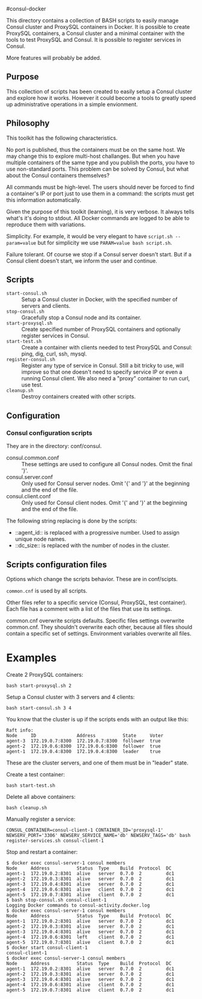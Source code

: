 #consul-docker

This directory contains a collection of BASH scripts to easily manage Consul cluster and ProxySQL containers in Docker.
It is possible to create ProxySQL containers, a Consul cluster and a minimal container with the tools to test ProxySQL
and Consul. It is possible to register services in Consul.

More features will probably be added.

## Purpose

This collection of scripts has been created to easily setup a Consul cluster and explore how it works. However
it could become a tools to greatly speed up administrative operations in a simple envionment.

## Philosophy

This toolkit has the following characteristics.

No port is published, thus the containers must be on the same host. We may change this to explore multi-host challanges.
But when you have multiple containers of the same type and you publish the ports, you have to use non-standard ports.
This problem can be solved by Consul, but what about the Consul containers themselves?

All commands must be high-level. The users should never be forced to find a container's IP or port just to use them
in a command: the scripts must get this information automatically.

Given the purpose of this toolkit (learning), it is very verbose. It always tells what's it's doing to stdout. All Docker
commands are logged to be able to reproduce them with variations.

Simplicity. For example, it would be very elegant to have ```script.sh --param=value``` but for simplicity
we use ```PARAM=value bash script.sh```.

Failure tolerant. Of course we stop if a Consul server doesn't start. But if a Consul client doesn't start, we inform
the user and continue.

## Scripts

<dl>
  <dt><code>start-consul.sh</code></dt>
  <dd>Setup a Consul cluster in Docker, with the specified number of servers and clients.</dd>

  <dt><code>stop-consul.sh</code></dt>
  <dd>Gracefully stop a Consul node and its container.</dd>
  
  <dt><code>start-proxysql.sh</code></dt>
  <dd>Create specified number of ProxySQL containers and optionally register services in Consul.</dd>
  
  <dt><code>start-test.sh</code></dt>
  <dd>Create a container with clients needed to test ProxySQL and Consul: ping, dig, curl, ssh, mysql.</dd>
  
  <dt><code>register-consul.sh</code></dt>
  <dd>Register any type of service in Consul. Still a bit tricky to use, will improve so that one doesn't need
  to specify service IP or even a running Consul client. We also need a "proxy" container to run curl, use
  test.</dd>
  
  <dt><code>cleanup.sh</code></dt>
  <dd>Destroy containers created with other scripts.</dd>
</dl>

## Configuration

### Consul configuration scripts

They are in the directory: conf/consul.

<dl>
  <dt>consul.common.conf</dt>
  <dd>These settings are used to configure all Consul nodes. Omit the final '}'.</dd>

  <dt>consul.server.conf</dt>
  <dd>Only used for Consul server nodes. Omit '{' and '}' at the beginning and the end of the file.</dd>

  <dt>consul.client.conf</dt>
  <dd>Only used for Consul client nodes. Omit '{' and '}' at the beginning and the end of the file.</dd>
</dl>

The following string replacing is done by the scripts:

* ::agent_id:: is replaced with a progressive number. Used to assign unique node names.
* ::dc_size:: is replaced with the number of nodes in the cluster.

## Scripts configuration files

Options which change the scripts behavior. These are in conf/scipts.

```common.cnf``` is used by all scripts.

Other files refer to a specific service (Consul, ProxySQL, test container). Each file has a comment with a list of the files
that use its settings.

common.cnf overwrite scripts defaults. Specific files settings overwrite common.cnf. They shouldn't overwrite each other, because
all files should contain a specific set of settings. Environment variables overwrite all files.

# Examples

Create 2 ProxySQL containers:
```
bash start-proxysql.sh 2
```

Setup a Consul cluster with 3 servers and 4 clients:
```
bash start-consul.sh 3 4
```

You know that the cluster is up if the scripts ends with an output like this:
```
Raft info:
Node     ID               Address          State     Voter
agent-3  172.19.0.7:8300  172.19.0.7:8300  follower  true
agent-2  172.19.0.6:8300  172.19.0.6:8300  follower  true
agent-1  172.19.0.4:8300  172.19.0.4:8300  leader    true
```
These are the cluster servers, and one of them must be in "leader" state.

Create a test container:
```
bash start-test.sh
```

Delete all above containers:
```
bash cleanup.sh
```

Manually register a service:
```
CONSUL_CONTAINER=consul-client-1 CONTAINER_ID='proxysql-1' NEWSERV_PORT='3306' NEWSERV_SERVICE_NAME='db' NEWSERV_TAGS='db' bash register-services.sh consul-client-1
```

Stop and restart a container:
```
$ docker exec consul-server-1 consul members
Node     Address          Status  Type    Build  Protocol  DC
agent-1  172.19.0.2:8301  alive   server  0.7.0  2         dc1
agent-2  172.19.0.3:8301  alive   server  0.7.0  2         dc1
agent-3  172.19.0.4:8301  alive   server  0.7.0  2         dc1
agent-4  172.19.0.6:8301  alive   client  0.7.0  2         dc1
agent-5  172.19.0.7:8301  alive   client  0.7.0  2         dc1
$ bash stop-consul.sh consul-client-1
Logging Docker commands to consul-activity.docker.log
$ docker exec consul-server-1 consul members
Node     Address          Status  Type    Build  Protocol  DC
agent-1  172.19.0.2:8301  alive   server  0.7.0  2         dc1
agent-2  172.19.0.3:8301  alive   server  0.7.0  2         dc1
agent-3  172.19.0.4:8301  alive   server  0.7.0  2         dc1
agent-4  172.19.0.6:8301  left    client  0.7.0  2         dc1
agent-5  172.19.0.7:8301  alive   client  0.7.0  2         dc1
$ docker start consul-client-1 
consul-client-1
$ docker exec consul-server-1 consul members
Node     Address          Status  Type    Build  Protocol  DC
agent-1  172.19.0.2:8301  alive   server  0.7.0  2         dc1
agent-2  172.19.0.3:8301  alive   server  0.7.0  2         dc1
agent-3  172.19.0.4:8301  alive   server  0.7.0  2         dc1
agent-4  172.19.0.6:8301  alive   client  0.7.0  2         dc1
agent-5  172.19.0.7:8301  alive   client  0.7.0  2         dc1

```

